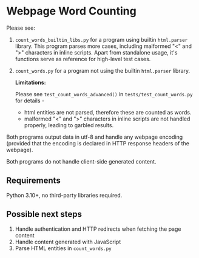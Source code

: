 # Webpage Word Counting

Please see:

1. `count_words_builtin_libs.py` for a program using builtin `html.parser` library.
   This program parses more cases,
   including malformed "<" and ">" characters in inline scripts.
   Apart from standalone usage, it's functions serve as reference for high-level test cases.
2. `count_words.py` for a program not using the builtin `html.parser` library. 
   
   **Limitations:**

   Please see `test_count_words_advanced()` in `tests/test_count_words.py` for details -

   * html entities are not parsed, therefore these are counted as words.
   * malformed "<" and ">" characters in inline scripts are not handled properly, leading to garbled results.
     
Both programs output data in utf-8 and handle any webpage encoding (provided that the encoding is
declared in HTTP response headers of the webpage).

Both programs do not handle client-side generated content.


## Requirements

Python 3.10+, no third-party libraries required.

## Possible next steps

1. Handle authentication and HTTP redirects when fetching the page content
2. Handle content generated with JavaScript
3. Parse HTML entities in `count_words.py`
